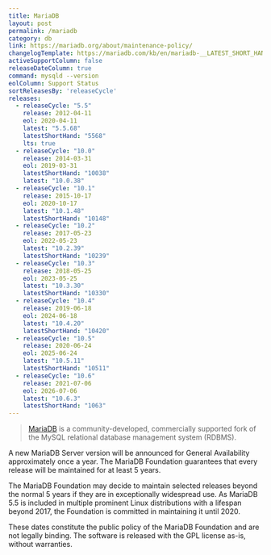 ```yaml
---
title: MariaDB
layout: post
permalink: /mariadb
category: db
link: https://mariadb.org/about/maintenance-policy/
changelogTemplate: https://mariadb.com/kb/en/mariadb-__LATEST_SHORT_HAND__-changelog/
activeSupportColumn: false
releaseDateColumn: true
command: mysqld --version
eolColumn: Support Status
sortReleasesBy: 'releaseCycle'
releases:
  - releaseCycle: "5.5"
    release: 2012-04-11
    eol: 2020-04-11
    latest: "5.5.68"
    latestShortHand: "5568"
    lts: true
  - releaseCycle: "10.0"
    release: 2014-03-31
    eol: 2019-03-31
    latestShortHand: "10038"
    latest: "10.0.38"
  - releaseCycle: "10.1"
    release: 2015-10-17
    eol: 2020-10-17
    latest: "10.1.48"
    latestShortHand: "10148"
  - releaseCycle: "10.2"
    release: 2017-05-23
    eol: 2022-05-23
    latest: "10.2.39"
    latestShortHand: "10239"
  - releaseCycle: "10.3"
    release: 2018-05-25
    eol: 2023-05-25
    latest: "10.3.30"
    latestShortHand: "10330"
  - releaseCycle: "10.4"
    release: 2019-06-18
    eol: 2024-06-18
    latest: "10.4.20"
    latestShortHand: "10420"
  - releaseCycle: "10.5"
    release: 2020-06-24
    eol: 2025-06-24
    latest: "10.5.11"
    latestShortHand: "10511"
  - releaseCycle: "10.6"
    release: 2021-07-06
    eol: 2026-07-06
    latest: "10.6.3"
    latestShortHand: "1063"
---
```


> [MariaDB](https://mariadb.org/about/) is a community-developed, commercially supported fork of the MySQL relational database management system (RDBMS).

A new MariaDB Server version will be announced for General Availability approximately once a year. The MariaDB Foundation guarantees that every release will be maintained for at least 5 years.

The MariaDB Foundation may decide to maintain selected releases beyond the normal 5 years if they are in exceptionally widespread use. As MariaDB 5.5 is included in multiple prominent Linux distributions with a lifespan beyond 2017, the Foundation is committed in maintaining it until 2020.

These dates constitute the public policy of the MariaDB Foundation and are not legally binding. The software is released with the GPL license as-is, without warranties.
